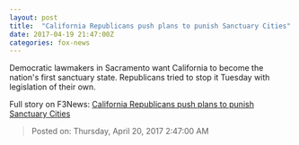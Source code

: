 ```yaml
---
layout: post
title:  "California Republicans push plans to punish Sanctuary Cities"
date: 2017-04-19 21:47:00Z
categories: fox-news
---
```


Democratic lawmakers in Sacramento want California to become the nation's first sanctuary state. Republicans tried to stop it Tuesday with legislation of their own.


Full story on F3News: [California Republicans push plans to punish Sanctuary Cities](http://www.f3nws.com/n/hgsCXC)

> Posted on: Thursday, April 20, 2017 2:47:00 AM
